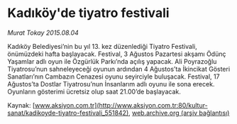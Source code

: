 # Kadıköy'de tiyatro festivali

*Murat Tokay 2015.08.04*

<div class="pNewsDetailMainContent" itemprop="articleBody">
 <p>
  Kadıköy Belediyesi’nin bu yıl 13. kez düzenlediği Tiyatro Festivali, önümüzdeki hafta başlayacak. Festival, 3 Ağustos Pazartesi akşamı Ödünç Yaşamlar adlı oyun ile Özgürlük Parkı’nda açılış yapacak. Ali Poyrazoğlu Tiyatrosu’nun sahneleyeceği oyunun ardından 4 Ağustos’ta İkincikat Gösteri Sanatları’nın Cambazın Cenazesi oyunu seyirciyle buluşacak. Festival, 17 Ağustos’ta Dostlar Tiyatrosu’nun İnsanlarım adlı oyunu ile sona erecek. Oyunların gösterimi ücretsiz olup saat 21.00’de başlayacak.
 </p>
</div>


Kaynak: [www.aksiyon.com.tr](http://www.aksiyon.com.tr:80/kultur-sanat/kadikoyde-tiyatro-festivali_551842), [web.archive.org (arşiv bağlantısı)](http://web.archive.org/web/20150902232823/http://www.aksiyon.com.tr:80/kultur-sanat/kadikoyde-tiyatro-festivali_551842)
